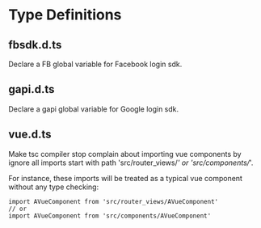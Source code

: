 # Type Definitions

## fbsdk.d.ts

Declare a FB global variable for Facebook login sdk.

## gapi.d.ts

Declare a gapi global variable for Google login sdk.

## vue.d.ts

Make tsc compiler stop complain about importing vue components by ignore all imports start with path 'src/router_views/*' or 'src/components/*'.

For instance, these imports will be treated as a typical vue component without any type checking: 
```
import AVueComponent from 'src/router_views/AVueComponent'
// or
import AVueComponent from 'src/components/AVueComponent'
```
